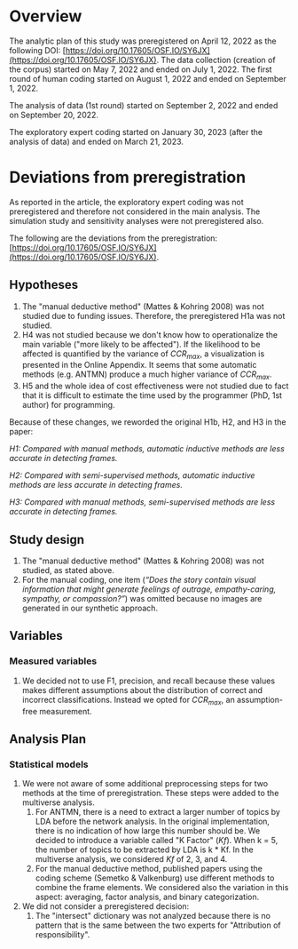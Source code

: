 # Overview

The analytic plan of this study was preregistered on April 12, 2022 as the following DOI: [https://doi.org/10.17605/OSF.IO/SY6JX](https://doi.org/10.17605/OSF.IO/SY6JX). The data collection (creation of the corpus) started on May 7, 2022 and ended on July 1, 2022. The first round of human coding started on August 1, 2022 and ended on September 1, 2022.

The analysis of data (1st round) started on September 2, 2022 and ended on September 20, 2022.

The exploratory expert coding started on January 30, 2023 (after the analysis of data) and ended on March 21, 2023.

# Deviations from preregistration

As reported in the article, the exploratory expert coding was not preregistered and therefore not considered in the main analysis. The simulation study and sensitivity analyses were not preregistered also.

The following are the deviations from the preregistration: [https://doi.org/10.17605/OSF.IO/SY6JX](https://doi.org/10.17605/OSF.IO/SY6JX).

## Hypotheses

1. The "manual deductive method" (Mattes & Kohring 2008) was not studied due to funding issues. Therefore, the preregistered H1a was not studied.
2. H4 was not studied because we don't know how to operationalize the main variable ("more likely to be affected"). If the likelihood to be affected is quantified by the variance of $CCR_{max}$, a visualization is presented in the Online Appendix. It seems that some automatic methods (e.g. ANTMN) produce a much higher variance of $CCR_{max}$.
3. H5 and the whole idea of cost effectiveness were not studied due to fact that it is difficult to estimate the time used by the programmer (PhD, 1st author) for programming.

Because of these changes, we reworded the original H1b, H2, and H3 in the paper:

*H1: Compared with manual methods, automatic inductive methods are less accurate in detecting frames.*

*H2: Compared with semi-supervised methods, automatic inductive methods are less accurate in detecting frames.*

*H3: Compared with manual methods, semi-supervised methods are less accurate in detecting frames.*

## Study design

1. The "manual deductive method" (Mattes & Kohring 2008) was not studied, as stated above.
2. For the manual coding, one item (*“Does the story contain visual information that might generate feelings of outrage, empathy-caring, sympathy, or compassion?”*) was omitted because no images are generated in our synthetic approach.

## Variables

### Measured variables

1. We decided not to use F1, precision, and recall because these values makes different assumptions about the distribution of correct and incorrect classifications. Instead we opted for $CCR_{max}$, an assumption-free measurement.

##  Analysis Plan

### Statistical models

1. We were not aware of some additional preprocessing steps for two methods at the time of preregistration. These steps were added to the multiverse analysis.
   1. For ANTMN, there is a need to extract a larger number of topics by LDA before the network analysis. In the original implementation, there is no indication of how large this number should be. We decided to introduce a variable called "K Factor" (*Kf*). When k = 5, the number of topics to be extracted by LDA is k * Kf. In the multiverse analysis, we considered *Kf* of 2, 3, and 4.
   2. For the manual deductive method, published papers using the coding scheme (Semetko & Valkenburg) use different methods to combine the frame elements. We considered also the variation in this aspect: averaging, factor analysis, and binary categorization.
2. We did not consider a preregistered decision:
   1. The "intersect" dictionary was not analyzed because there is no pattern that is the same between the two experts for "Attribution of responsibility".
